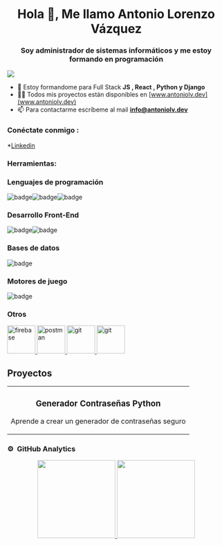 <h1 align="center">Hola 👋, Me llamo Antonio Lorenzo Vázquez</h1>
<h3 align="center">Soy administrador de sistemas informáticos y me estoy formando en programación</h3>
<img src="https://www.canva.com/design/DAGX26-VASM/TwAcLIeGXwOQDT4DPdzbOg/view?utm_content=DAGX26-VASM&utm_campaign=designshare&utm_medium=link&utm_source=editor">

- 🌱 Estoy formandome para Full Stack **JS , React , Python y Django**
- 👨‍💻 Todos mis proyectos están disponibles en [www.antoniolv.dev](www.antoniolv.dev)
- 📫 Para contactarme escríbeme al mail **info@antoniolv.dev**

<h3 align="left">Conéctate conmigo :</h3>
<p align="izquierda">

*[Linkedin](https://www.linkedin.com/in/antoniolv88)
<h3 alinear="izquierda">Herramientas:</h3>
<h3 align="izquierda">Lenguajes de programación</h3>
<img src="https://badges.aleen42.com/src/python.svg" alt="badge"/><img src="https://img.shields.io/badge/.-Unity-blue" alt="badge"/><img src="https://badges.aleen42.com/src/javascript.svg" alt="badge"/>
<h3 align="izquierda">Desarrollo Front-End</h3>
<img src="https://badges.aleen42.com/src/html5.svg" alt="badge"/><img src="https://badges.aleen42.com/src/css3.svg" alt="badge"/>
<h3 align="izquierda">Bases de datos</h3>
<img src="https://img.shields.io/badge/.-SQL-blue" alt="badge"/>
<h3 align="izquierda">Motores de juego</h3>
<img src="https://img.shields.io/badge/.-SQL-blue" alt="badge"/>
<h3 align="izquierda">Otros</h3>
<a href="https://jira.com/" target="_blank"> <img src="https://www.vectorlogo.zone/logos/atlassian_jira/atlassian_jira-icon.svg" alt="firebase" width="65" height="65"/> </a>
<a href="https://postman.com" target="_blank"> <img src="https://www.vectorlogo.zone/logos/getpostman/getpostman-icon.svg" alt="postman" width="65" height="65"/> </a>
<a href="https://git-scm.com/" target="_blank"> <img src="https://www.vectorlogo.zone/logos/git-scm/git-scm-icon.svg" alt="git" width="65" height="65"/>  </a>
<a href="https://linux.org/" target="_blank"> <img src="https://www.vectorlogo.zone/logos/linux/linux-icon.svg" alt="git" width="65" height="65"/>  </a>


## Proyectos 
<table>
<tr>
<td width="100%">
<h3 align="center">Generador Contraseñas Python</h3>
<div align="center">
<a href="https://youtu.be/NGBjPrxeBWE?si=dBlsmDfHP_5vMs8G" target="_blank"></a>

<p>Aprende a crear un generador de contraseñas seguro</strong>
</div>                                                                 
</td>
</table>

### ⚙️ &nbsp;GitHub Analytics

<p align="center">
<a href="https://github.com/antoniolv88">
  <img height="180em" src="https://github-readme-stats-eight-theta.vercel.app/api?username=antoniolv88&show_icons=true&theme=algolia&include_all_commits=true&count_private=true"/>
  <img height="180em" src="https://github-readme-stats-eight-theta.vercel.app/api/top-langs/?username=antoniolv88&layout=compact&langs_count=8&theme=algolia"/>
</a>
</p>
